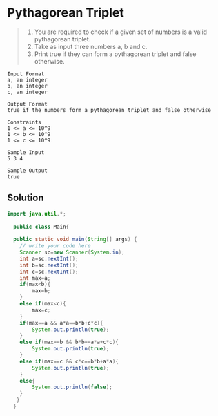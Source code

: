 # Pythagorean Triplet

> 1. You are required to check if a given set of numbers is a valid pythagorean triplet.
> 2. Take as input three numbers a, b and c.
> 3. Print true if they can form a pythagorean triplet and false otherwise.
```text
Input Format
a, an integer
b, an integer
c, an integer

Output Format
true if the numbers form a pythagorean triplet and false otherwise

Constraints
1 <= a <= 10^9
1 <= b <= 10^9
1 <= c <= 10^9

Sample Input
5 3 4

Sample Output
true
```
## Solution
```java
import java.util.*;
  
  public class Main{
  
  public static void main(String[] args) {
    // write your code here 
    Scanner sc=new Scanner(System.in);
    int a=sc.nextInt();
    int b=sc.nextInt();
    int c=sc.nextInt();
    int max=a;
    if(max<b){
        max=b;
    }
    else if(max<c){
        max=c;
    }
    if(max==a && a*a==b*b+c*c){
        System.out.println(true);
    }
    else if(max==b && b*b==a*a+c*c){
        System.out.println(true);
    }
    else if(max==c && c*c==b*b+a*a){
        System.out.println(true);
    }
    else{
        System.out.println(false);
    }
   }
  }
```